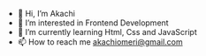 - 👋 Hi, I’m Akachi
- 👀 I’m interested in Frontend Development
- 🌱 I’m currently learning Html, Css and JavaScript
- 📫 How to reach me akachiomeri@gmail.com

<!---
AkachiOmeri/AkachiOmeri is a ✨ special ✨ repository because its `README.md` (this file) appears on your GitHub profile.
You can click the Preview link to take a look at your changes.
--->
